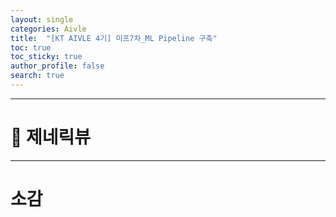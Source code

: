 ```yaml
---
layout: single  
categories: Aivle
title:  "[KT AIVLE 4기] 미프7차_ML Pipeline 구축"
toc: true
toc_sticky: true
author_profile: false
search: true
---
```




---

# 🧩 제네릭뷰



---

# 소감

